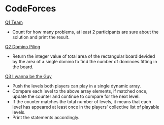 # CodeForces

[Q1 Team](https://codeforces.com/problemset/problem/231/A)

- Count for how many problems, at least 2 participants are sure about the solution and print the result.

[Q2 Domino Piling](https://codeforces.com/problemset/problem/50/A)

- Return the integer value of total area of the rectangular board devided by the area of a single domino to find the number of dominoes fitting in the board.

[Q3 I wanna be the Guy](https://codeforces.com/problemset/problem/469/A)

- Push the levels both players can play in a single dynamic array.
- Compare each level to the above array elements, if matched once, update the counter and continue to compare for the next level.
- If the counter matches the total number of levels, it means that each level has appeared at least once in the players' collective list of playable levels.
- Print the statements accordingly.
